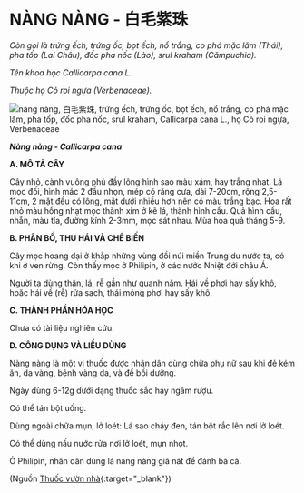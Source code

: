 # NÀNG NÀNG - 白毛紫珠

*Còn gọi là trứng ếch, trứng ốc, bọt ếch, nổ trắng, co phá mặc lăm (Thái), pha tốp (Lai Châu), đốc pha nốc (Lào), srul kraham (Cămpuchia).*

*Tên khoa học Callicarpa cana L.*

*Thuộc họ Cỏ roi ngựa (Verbenaceae).*

![nàng nàng, 白毛紫珠, trứng ếch, trứng ốc, bọt ếch, nổ trắng, co phá mặc lăm, pha tốp, đốc pha nốc, srul kraham, Callicarpa cana L., họ Cỏ roi ngựa, Verbenaceae](/imgs/caythuoc/dtl/nang-nang.jpg)

***Nàng nàng - Callicarpa cana***

**A. MÔ TẢ CÂY**

Cây nhỏ, cành vuông phủ đầy lông hình sao màu xám, hay trắng nhạt. Lá mọc đối, hình mác 2 đầu nhọn, mép có răng cưa, dài 7-20cm, rộng 2,5-11cm, 2 mặt đều có lông, mặt dưới nhiều hơn nên có màu trắng bạc. Hoa rất nhỏ màu hồng nhạt mọc thành xim ở kẽ lá, thành hình cầu. Quả hình cầu, nhẵn, màu tía, đường kính 2-3mm, mọc sát nhau. Mùa hoa quả tháng 5-9.

**B. PHÂN BỐ, THU HÁI VÀ CHẾ BIẾN**

Cây mọc hoang dại ở khắp những vùng đồi núi miền Trung du nước ta, có khi ở ven rừng. Còn thấy mọc ở Philipin, ở các nước Nhiệt đới châu Á.

Người ta dùng thân, lá, rễ gần như quanh năm. Hái về phơi hay sấy khô, hoặc hái về (rễ) rửa sạch, thái mỏng phơi hay sấy khô.

**C. THÀNH PHẦN HÓA HỌC**

Chưa có tài liệu nghiên cứu.

**D. CÔNG DỤNG VÀ LIỀU DÙNG**

Nàng nàng là một vị thuốc được nhân dân dùng chữa phụ nữ sau khi đẻ kém ăn, da vàng, bệnh vàng da, và để bồi dưỡng.

Ngày dùng 6-12g dưới dạng thuốc sắc hay ngâm rượu.

Có thể tán bột uống.

Dùng ngoài chữa mụn, lở loét: Lá sao cháy đen, tán bột rắc lên nơi lở loét.

Có thể dùng nấu nước rửa nơi lở loét, mụn nhọt.

Ở Philipin, nhân dân dùng lá nàng nàng giã nát để đánh bả cá.


(Nguồn [Thuốc vườn nhà](http://thuocvuonnha.com){:target="_blank"})